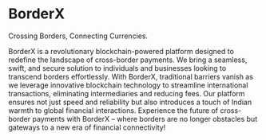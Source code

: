 # BorderX
Crossing Borders, Connecting Currencies.

BorderX is a revolutionary blockchain-powered platform designed to redefine the landscape of cross-border payments. We bring a seamless, swift, and secure solution to individuals and businesses looking to transcend borders effortlessly. With BorderX, traditional barriers vanish as we leverage innovative blockchain technology to streamline international transactions, eliminating intermediaries and reducing fees. Our platform ensures not just speed and reliability but also introduces a touch of Indian warmth to global financial interactions. Experience the future of cross-border payments with BorderX – where borders are no longer obstacles but gateways to a new era of financial connectivity!
